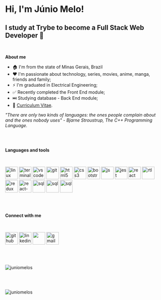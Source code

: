 # Hi, I'm **Júnio Melo**!

## I study at **Trybe** to become a **Full Stack Web Developer** 🚀

<br />

**About me**

- 🏠 I'm from the state of Minas Gerais, Brazil
- ❤️ I'm passionate about technology, series, movies, anime, manga, friends and family;
- ⚡ I'm graduated in Electrical Engineering;
- ✅ Recently completed the Front End module;
- ⏭️ Studying database - Back End module;
- 📝 <a href="https://gitconnected.com/juniomelos/resume" target="_blank">Curriculum Vitae</a>.

_"There are only two kinds of languages: the ones people complain about and the ones nobody uses" - Bjarne Stroustrup, The C++ Programming Language._

<br />
<br />

**Languages and tools**

<br />

<p align="left">

[<img src="https://i.ibb.co/tKyz7G4/linux.png" alt="linux" width="40" height="40"/>](https://www.linux.org/")
[<img src="https://i.ibb.co/kgSThng/terminal1.png" alt="terminal" width="40" height="40"/>](#)
[<img src="https://i.ibb.co/d6MSdKX/vscode.png" alt="vscode" width="40" height="40">](https://code.visualstudio.com/)
[<img src="https://i.ibb.co/j5b6qVv/git.png" alt="git" width="40" height="40"/>](https://git-scm.com/)
[<img src="https://i.ibb.co/fN6Z3Zv/html5.png" alt="html5" width="40" height="40"/>](https://developer.mozilla.org/en-US/docs/Web/Guide/HTML/HTML5)
[<img src="https://i.ibb.co/z4C637n/css3.png" alt="css3" width="40" height="40"/>](https://developer.mozilla.org/en-US/docs/Archive/CSS3)
[<img src="https://i.ibb.co/ZSMSK2B/bootstrap.png" alt="bootstrap" width="40" height="40"/>](https://getbootstrap.com/)
[<img src="https://i.ibb.co/PMTq3h1/javascript.png" alt="js" width="40" height="40">](https://developer.mozilla.org/en-US/docs/Web/JavaScript)
[<img src="https://i.ibb.co/tHKpKsf/jest.png" alt="jest" width="40" height="40"/>](https://jestjs.io/)
[<img src="https://i.ibb.co/GdWdBBG/react.png" alt="react" width="40" height="40"/>](https://reactjs.org/)
[<img src="https://i.ibb.co/ynmgxBX/rtl.png" alt="rtl" width="40" height="40"/>](https://testing-library.com/docs/react-testing-library/intro)
[<img src="https://i.ibb.co/hWs1pvw/redux.png" alt="redux" width="40" height="40"/>](https://redux.js.org/)
[<img src="https://i.ibb.co/Kjgxhp2/react-Hooks.png" alt="react-hooks" width="40" height="40"/>](https://reactjs.org/docs/hooks-intro.html)
[<img src="https://i.ibb.co/yBd3m08/sql.png" alt="sql" width="40" height="40"/>](https://pt.wikipedia.org/wiki/SQL)
[<img src="https://i.ibb.co/v1Dh28G/mongodb.png" alt="sql" width="40" height="40"/>](https://www.mongodb.com)
[<img src="https://i.ibb.co/8rBYsbj/nodejs.png" alt="sql" width="40" height="40"/>](https://nodejs.org/en/)

</p>

<br />
<br />

**Connect with me**

<br />

[<img src="https://i.ibb.co/LJ3JKm9/github.png" alt="github" width="40" height="40">](https://github.com/juniomelos)
[<img src="https://i.ibb.co/qxg3WkK/linkedin-1.png" alt="linkedin" width="40" height="40">](https://www.linkedin.com/in/juniomelos/)
[<img src="https://i.ibb.co/Np67zVg/twitter-1.png" width="40" height="40">](https://twitter.com/JUNIOMELO8)
[<img src="https://i.ibb.co/zRKH9st/gmail-1.png" alt="gmail" width="40" height="40">](mailto:juniomelos@gmail.com)

<br />
<br />

<p>
    <img align="center" src="https://github-readme-stats.vercel.app/api?username=juniomelos&count_private=true&show_icons=true&theme=graywhite&icon_color=268bd2&title_color=268bd2" alt="juniomelos" />
</p>

<br />
<br />

<p align="left"> <img src="https://komarev.com/ghpvc/?username=juniomelos&color=blueviolet" alt="juniomelos" /> </p>
